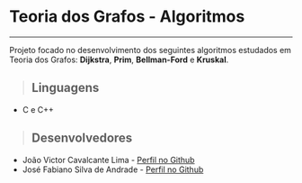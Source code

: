 # Teoria dos Grafos - Algoritmos

<hr>

Projeto focado no desenvolvimento dos seguintes algoritmos estudados em Teoria dos Grafos: <strong>Dijkstra</strong>, <strong>Prim</strong>, <strong>Bellman-Ford</strong> e <strong>Kruskal</strong>.

> ## Linguagens

- C e C++

> ## Desenvolvedores

- João Victor Cavalcante Lima - [Perfil no Github](https://github.com/Jvictor-7/)
- José Fabiano Silva de Andrade - [Perfil no Github](https://github.com/radbios/)
